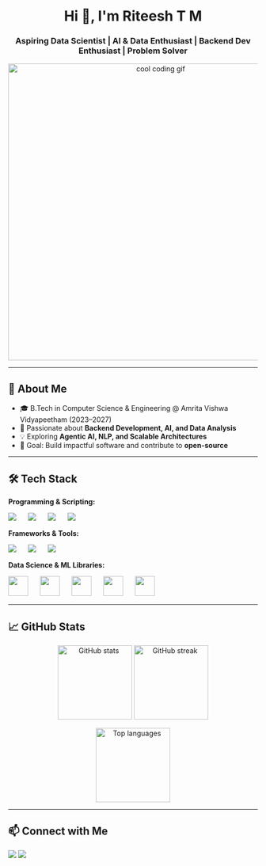 <h1 align="center">Hi 👋, I'm Riteesh T M</h1>
<h3 align="center">Aspiring Data Scientist | AI & Data Enthusiast | Backend Dev Enthusiast | Problem Solver</h3>

<p align="center">
  <img src="https://user-images.githubusercontent.com/74038190/212749447-bfb7e725-6987-49d9-ae85-2015e3e7cc41.gif" alt="cool coding gif" width="600"/>
</p>

---

## 🌱 About Me  
- 🎓 B.Tech in Computer Science & Engineering @ Amrita Vishwa Vidyapeetham (2023–2027)  
- 🚀 Passionate about **Backend Development, AI, and Data Analysis**  
- 💡 Exploring **Agentic AI, NLP, and Scalable Architectures**  
- 🎯 Goal: Build impactful software and contribute to **open-source**  

---

## 🛠️ Tech Stack  

**Programming & Scripting:**  
<p align="left">
  <img src="https://skillicons.dev/icons?i=python,java,c" style="margin-right:20px;" />  
  <img src="https://skillicons.dev/icons?i=javascript,html,css" style="margin-right:20px;" />  
  <img src="https://skillicons.dev/icons?i=mysql,postgres,bash" style="margin-right:20px;" />  
  <img src="https://skillicons.dev/icons?i=awk" style="margin-right:20px;" />  
</p>

**Frameworks & Tools:**  
<p align="left">
  <img src="https://skillicons.dev/icons?i=flask,fastapi,vue" style="margin-right:20px;" />  
  <img src="https://skillicons.dev/icons?i=git,github,docker" style="margin-right:20px;" />  
  <img src="https://skillicons.dev/icons?i=linux,aws,azure,vscode" style="margin-right:20px;" />  
</p>

**Data Science & ML Libraries:**  
<p align="left">
  <img src="https://raw.githubusercontent.com/numpy/numpy/main/branding/logo/primary/numpylogo.svg" height="40" style="margin-right:20px;" />  
  <img src="https://pandas.pydata.org/static/img/pandas.svg" height="40" style="margin-right:20px;" />  
  <img src="https://scikit-learn.org/stable/_static/scikit-learn-logo-small.png" height="40" style="margin-right:20px;" />  
  <img src="https://matplotlib.org/_static/logo2.svg" height="40" style="margin-right:20px;" />  
  <img src="https://seaborn.pydata.org/_static/logo-wide-lightbg.svg" height="40" style="margin-right:20px;" />  
</p>


---

## 📈 GitHub Stats  
<p align="center">
  <img src="https://github-readme-stats.vercel.app/api?username=riteeshtm&show_icons=true&theme=tokyonight" height="150" alt="GitHub stats" />
  <img src="https://github-readme-streak-stats.herokuapp.com/?user=riteeshtm&theme=tokyonight" height="150" alt="GitHub streak" />
</p>

<p align="center">
  <img src="https://github-readme-stats.vercel.app/api/top-langs/?username=riteeshtm&layout=compact&theme=tokyonight" height="150" alt="Top languages" />
</p>

---

## 📫 Connect with Me  
<p align="left">
  <a href="mailto:riteesh.meganathan@gmail.com"><img src="https://skillicons.dev/icons?i=gmail" /></a>
  <a href="https://www.linkedin.com/in/riteesh-tm"><img src="https://skillicons.dev/icons?i=linkedin" /></a>
</p>
